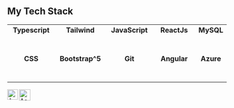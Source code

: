 
## My Tech Stack

<table>
  <tbody>
    <tr valign="top">
      <td width="25%" align="center">
	      <span><strong>Typescript</strong></span><br><br><br>
      </td>
      <td width="25%" align="center">
	      <span><strong>Tailwind</strong></span><br><br><br>
      </td>
      <td width="25%" align="center">
        <span><strong>JavaScript</strong></span><br><br><br>
      </td>
      <td width="25%" align="center">
        <span><strong>ReactJs</strong></span><br><br><br>
      </td>
	    </td>
       <td width="25%" align="center">
        <span><strong>MySQL</strong></span><br><br><br>
      </td>
     </tr>
    <tr valign="top">
      <td width="25%" align="center">
        <span><strong>CSS</strong></span><br><br><br>
      </td>
      <td width="25%" align="center">
        <span><strong>Bootstrap^5</strong></span><br><br><br>
      </td>
      <td width="25%" align="center">
        <span><strong>Git</strong></span><br><br><br>
      </td>
      <td width="25%" align="center">
        <span><strong>Angular</strong></span><br><br><br>
      </td>
       <td width="25%" align="center">
        <span><strong>Azure</strong></span><br><br><br>
        </td>
    </tr>

  </tbody>
</table>



  <a href="https://www.linkedin.com/in/mohammad-ashiqur-rahman-095a5b17a/">
    <img align="left" alt="Ashiqur Rahman | Linkedin" width="24px" src="https://github.com/TheDudeThatCode/TheDudeThatCode/blob/master/Assets/Linkedin.svg" />
  </a>
  <a href="mailto:rahman.tuc@gmail.com">
    <img align="left" alt="Ashiqur Russel | Gmail" width="26px" src="https://github.com/TheDudeThatCode/TheDudeThatCode/blob/master/Assets/Gmail.svg" />
  </a>
  
<br>


<br><br><br><br>

